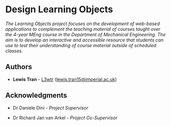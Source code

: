# Design Learning Objects

*The Learning Objects project focuses on the development of web-based applications to complement the teaching material of courses taught over the 4-year MEng course in the Department of Mechanical Engineering. The aim is to develop an interactive and accessible resource that students can use to test their understanding of course material outside of scheduled classes.*

## Authors

* **Lewis Tran** - [L3wtr](https://github.com/L3wtr) (lewis.tran15@imperial.ac.uk)

## Acknowledgments

* Dr Daniele Dini - *Project Supervisor*

* Dr Richard Jan van Arkel - *Project Co-Supervisor*
